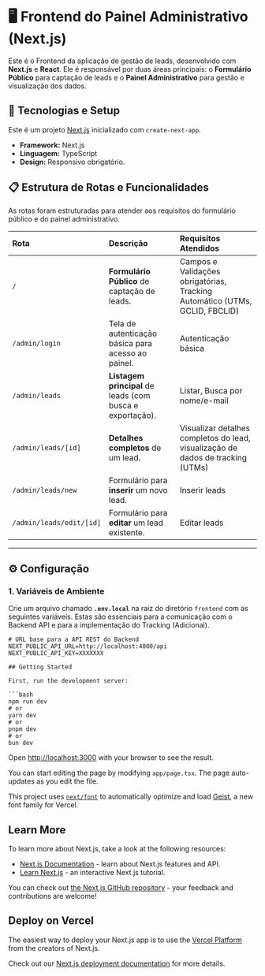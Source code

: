 # 🖥️ Frontend do Painel Administrativo (Next.js)

Este é o Frontend da aplicação de gestão de leads, desenvolvido com **Next.js** e **React**. Ele é responsável por duas áreas principais: o **Formulário Público** para captação de leads e o **Painel Administrativo** para gestão e visualização dos dados.

## 🚀 Tecnologias e Setup

Este é um projeto [Next.js](https://nextjs.org) inicializado com `create-next-app`.

* **Framework:** Next.js
* **Linguagem:** TypeScript
* **Design:** Responsivo obrigatório.

## 📋 Estrutura de Rotas e Funcionalidades

As rotas foram estruturadas para atender aos requisitos do formulário público e do painel administrativo.

| Rota | Descrição | Requisitos Atendidos |
| :--- | :--- | :--- |
| `/` | **Formulário Público** de captação de leads. | Campos e Validações obrigatórias, Tracking Automático (UTMs, GCLID, FBCLID) |
| `/admin/login` | Tela de autenticação básica para acesso ao painel. | Autenticação básica |
| `/admin/leads` | **Listagem principal** de leads (com busca e exportação). | Listar, Busca por nome/e-mail |
| `/admin/leads/[id]` | **Detalhes completos** de um lead. | Visualizar detalhes completos do lead, visualização de dados de tracking (UTMs) |
| `/admin/leads/new` | Formulário para **inserir** um novo lead. | Inserir leads |
| `/admin/leads/edit/[id]` | Formulário para **editar** um lead existente. | Editar leads |

---

## ⚙️ Configuração

### 1. Variáveis de Ambiente

Crie um arquivo chamado **`.env.local`** na raiz do diretório `frontend` com as seguintes variáveis. Estas são essenciais para a comunicação com o Backend API e para a implementação do Tracking (Adicional).

```env.local
# URL base para a API REST do Backend
NEXT_PUBLIC_API_URL=http://localhost:4000/api
NEXT_PUBLIC_API_KEY=XXXXXXX

## Getting Started

First, run the development server:

```bash
npm run dev
# or
yarn dev
# or
pnpm dev
# or
bun dev
```

Open [http://localhost:3000](http://localhost:3000) with your browser to see the result.

You can start editing the page by modifying `app/page.tsx`. The page auto-updates as you edit the file.

This project uses [`next/font`](https://nextjs.org/docs/app/building-your-application/optimizing/fonts) to automatically optimize and load [Geist](https://vercel.com/font), a new font family for Vercel.

## Learn More

To learn more about Next.js, take a look at the following resources:

- [Next.js Documentation](https://nextjs.org/docs) - learn about Next.js features and API.
- [Learn Next.js](https://nextjs.org/learn) - an interactive Next.js tutorial.

You can check out [the Next.js GitHub repository](https://github.com/vercel/next.js) - your feedback and contributions are welcome!

## Deploy on Vercel

The easiest way to deploy your Next.js app is to use the [Vercel Platform](https://vercel.com/new?utm_medium=default-template&filter=next.js&utm_source=create-next-app&utm_campaign=create-next-app-readme) from the creators of Next.js.

Check out our [Next.js deployment documentation](https://nextjs.org/docs/app/building-your-application/deploying) for more details.
